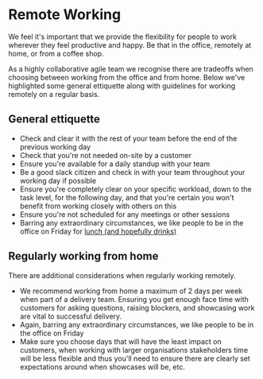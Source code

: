 # Remote Working

We feel it's important that we provide the flexibility for people to work wherever they feel productive and happy. Be that in the office, remotely at home, or from a coffee shop.

As a highly collaborative agile team we recognise there are tradeoffs when choosing between working from the office and from home. Below we've highlighted some general ettiquette along with guidelines for working remotely on a regular basis.

## General ettiquette

- Check and clear it with the rest of your team before the end of the previous working day
- Check that you're not needed on-site by a customer
- Ensure you're available for a daily standup with your team
- Be a good slack citizen and check in with your team throughout your working day if possible
- Ensure you're completely clear on your specific workload, down to the task level, for the following day, and that you're certain you won't benefit from working closely with others on this
- Ensure you're not scheduled for any meetings or other sessions
- Barring any extraordinary circumstances, we like people to be in the office on Friday for [lunch (and hopefully drinks)](/benefits/friday_lunch_drinks.md)

## Regularly working from home

There are additional considerations when regularly working remotely.

- We recommend working from home a maximum of 2 days per week when part of a delivery team. Ensuring you get enough face time with customers for asking questions, raising blockers, and showcasing work are vital to successful delivery.
- Again, barring any extraordinary circumstances, we like people to be in the office on Friday
- Make sure you choose days that will have the least impact on customers, when working with larger organisations stakeholders time will be less flexible and thus you'll need to ensure there are clearly set expectations around when showcases will be, etc.
